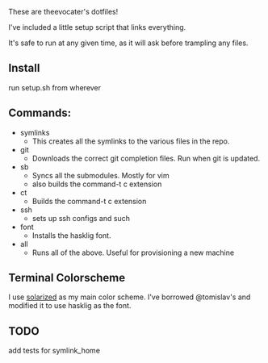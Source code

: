 These are theevocater's dotfiles!

I've included a little setup script that links everything.

It's safe to run at any given time, as it will ask before trampling any files.

## Install
run setup.sh from wherever

## Commands:
* symlinks
  * This creates all the symlinks to the various files in the repo.
* git
  * Downloads the correct git completion files. Run when git is updated.
* sb
  * Syncs all the submodules. Mostly for vim
  * also builds the command-t c extension
* ct
  * Builds the command-t c extension
* ssh
  * sets up ssh configs and such
* font
  * Installs the hasklig font.
* all
  * Runs all of the above. Useful for provisioning a new machine

## Terminal Colorscheme
I use
[solarized](https://github.com/tomislav/osx-terminal.app-colors-solarized) as
my main color scheme. I've borrowed @tomislav's and modified it to use hasklig
as the font.

## TODO
add tests for symlink_home
